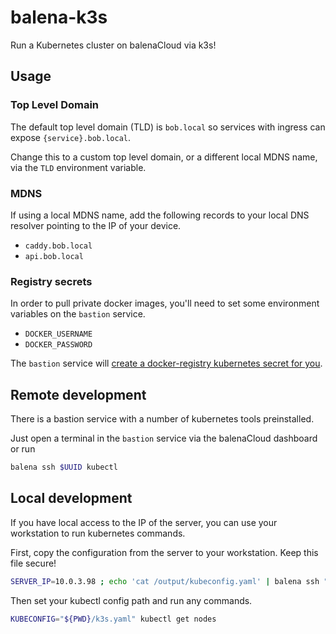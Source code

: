 # balena-k3s

Run a Kubernetes cluster on balenaCloud via k3s!

## Usage

### Top Level Domain

The default top level domain (TLD) is `bob.local` so services with ingress can expose `{service}.bob.local`.

Change this to a custom top level domain, or a different local MDNS name, via the `TLD` environment variable.

### MDNS

If using a local MDNS name, add the following records to your local DNS resolver pointing to the IP of your device.

- `caddy.bob.local`
- `api.bob.local`

### Registry secrets

In order to pull private docker images, you'll need to set some environment variables on the `bastion` service.

- `DOCKER_USERNAME`
- `DOCKER_PASSWORD`

The `bastion` service will [create a docker-registry kubernetes secret for you](https://kubernetes.io/docs/tasks/configure-pod-container/pull-image-private-registry/#create-a-secret-by-providing-credentials-on-the-command-line).

## Remote development

There is a bastion service with a number of kubernetes tools preinstalled.

Just open a terminal in the `bastion` service via the balenaCloud dashboard or run

```bash
balena ssh $UUID kubectl
```

## Local development

If you have local access to the IP of the server, you can use your workstation to run kubernetes commands.

First, copy the configuration from the server to your workstation. Keep this file secure!

```bash
SERVER_IP=10.0.3.98 ; echo 'cat /output/kubeconfig.yaml' | balena ssh "${SERVER_IP}" server | sed "s/127.0.0.1/${SERVER_IP}/" > k3s.yaml
```

Then set your kubectl config path and run any commands.

```bash
KUBECONFIG="${PWD}/k3s.yaml" kubectl get nodes
```
